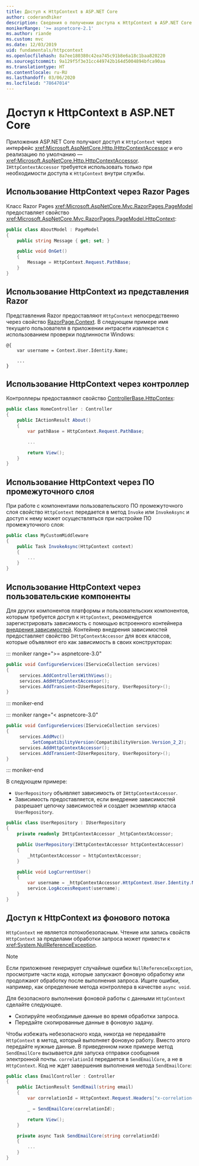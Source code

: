 ```yaml
---
title: Доступ к HttpContext в ASP.NET Core
author: coderandhiker
description: Сведения о получении доступа к HttpContext в ASP.NET Core.
monikerRange: '>= aspnetcore-2.1'
ms.author: riande
ms.custom: mvc
ms.date: 12/03/2019
uid: fundamentals/httpcontext
ms.openlocfilehash: 8a7ee180380c42ea745c91b8e6a18c1baa820220
ms.sourcegitcommit: 9a129f5f3e31cc449742b164d5004894bfca90aa
ms.translationtype: HT
ms.contentlocale: ru-RU
ms.lasthandoff: 03/06/2020
ms.locfileid: "78647014"
---
```

# <a name="access-httpcontext-in-aspnet-core"></a>Доступ к HttpContext в ASP.NET Core

Приложения ASP.NET Core получают доступ к `HttpContext` через интерфейс <xref:Microsoft.AspNetCore.Http.IHttpContextAccessor> и его реализацию по умолчанию — <xref:Microsoft.AspNetCore.Http.HttpContextAccessor>. `IHttpContextAccessor` требуется использовать только при необходимости доступа к `HttpContext` внутри службы.

## <a name="use-httpcontext-from-razor-pages"></a>Использование HttpContext через Razor Pages

Класс Razor Pages <xref:Microsoft.AspNetCore.Mvc.RazorPages.PageModel> предоставляет свойство <xref:Microsoft.AspNetCore.Mvc.RazorPages.PageModel.HttpContext>:

```csharp
public class AboutModel : PageModel
{
    public string Message { get; set; }

    public void OnGet()
    {
        Message = HttpContext.Request.PathBase;
    }
}
```

## <a name="use-httpcontext-from-a-razor-view"></a>Использование HttpContext из представления Razor

Представления Razor предоставляют `HttpContext` непосредственно через свойство [RazorPage.Context](xref:Microsoft.AspNetCore.Mvc.Razor.RazorPage.Context). В следующем примере имя текущего пользователя в приложении интрасети извлекается с использованием проверки подлинности Windows:

```cshtml
@{
    var username = Context.User.Identity.Name;
    
    ...
}
```

## <a name="use-httpcontext-from-a-controller"></a>Использование HttpContext через контроллер

Контроллеры предоставляют свойство [ControllerBase.HttpContex](xref:Microsoft.AspNetCore.Mvc.ControllerBase.HttpContext):

```csharp
public class HomeController : Controller
{
    public IActionResult About()
    {
        var pathBase = HttpContext.Request.PathBase;

        ...

        return View();
    }
}
```

## <a name="use-httpcontext-from-middleware"></a>Использование HttpContext через ПО промежуточного слоя

При работе с компонентами пользовательского ПО промежуточного слоя свойство `HttpContext` передается в метод `Invoke` или `InvokeAsync` и доступ к нему может осуществляться при настройке ПО промежуточного слоя:

```csharp
public class MyCustomMiddleware
{
    public Task InvokeAsync(HttpContext context)
    {
        ...
    }
}
```

## <a name="use-httpcontext-from-custom-components"></a>Использование HttpContext через пользовательские компоненты

Для других компонентов платформы и пользовательских компонентов, которым требуется доступ к `HttpContext`, рекомендуется зарегистрировать зависимость с помощью встроенного контейнера [внедрения зависимостей](xref:fundamentals/dependency-injection). Контейнер внедрения зависимостей предоставляет свойство `IHttpContextAccessor` для всех классов, которые объявляют его как зависимость в своих конструкторах:

::: moniker range=">= aspnetcore-3.0"

```csharp
public void ConfigureServices(IServiceCollection services)
{
     services.AddControllersWithViews();
     services.AddHttpContextAccessor();
     services.AddTransient<IUserRepository, UserRepository>();
}
```

::: moniker-end

::: moniker range="< aspnetcore-3.0"

```csharp
public void ConfigureServices(IServiceCollection services)
{
     services.AddMvc()
         .SetCompatibilityVersion(CompatibilityVersion.Version_2_2);
     services.AddHttpContextAccessor();
     services.AddTransient<IUserRepository, UserRepository>();
}
```

::: moniker-end

В следующем примере:

* `UserRepository` объявляет зависимость от `IHttpContextAccessor`.
* Зависимость предоставляется, если внедрение зависимостей разрешает цепочку зависимостей и создает экземпляр класса `UserRepository`.

```csharp
public class UserRepository : IUserRepository
{
    private readonly IHttpContextAccessor _httpContextAccessor;

    public UserRepository(IHttpContextAccessor httpContextAccessor)
    {
        _httpContextAccessor = httpContextAccessor;
    }

    public void LogCurrentUser()
    {
        var username = _httpContextAccessor.HttpContext.User.Identity.Name;
        service.LogAccessRequest(username);
    }
}
```

## <a name="httpcontext-access-from-a-background-thread"></a>Доступ к HttpContext из фонового потока

`HttpContext` не является потокобезопасным. Чтение или запись свойств `HttpContext` за пределами обработки запроса может привести к <xref:System.NullReferenceException>.

> [!NOTE]
> Если приложение генерирует случайные ошибки `NullReferenceException`, просмотрите части кода, которые запускают фоновую обработку или продолжают обработку после выполнения запроса. Ищите ошибки, например, как определение метода контроллера в качестве `async void`.

Для безопасного выполнения фоновой работы с данными `HttpContext` сделайте следующее.

* Скопируйте необходимые данные во время обработки запроса.
* Передайте скопированные данные в фоновую задачу.

Чтобы избежать небезопасного кода, никогда не передавайте `HttpContext` в метод, который выполняет фоновую работу. Вместо этого передайте нужные данные. В приведенном ниже примере метод `SendEmailCore` вызывается для запуска отправки сообщения электронной почты. `correlationId` передается в `SendEmailCore`, а не в `HttpContext`. Код не ждет завершения выполнения метода `SendEmailCore`:

```csharp
public class EmailController : Controller
{
    public IActionResult SendEmail(string email)
    {
        var correlationId = HttpContext.Request.Headers["x-correlation-id"].ToString();

        _ = SendEmailCore(correlationId);

        return View();
    }

    private async Task SendEmailCore(string correlationId)
    {
        ...
    }
}
